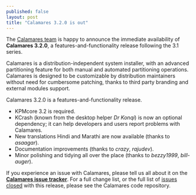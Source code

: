 ```yaml
---
published: false
layout: post
title: "Calamares 3.2.0 is out"
---
```

The [Calamares team](https://calamares.io/team/) is happy to announce the immediate
availability of **Calamares 3.2.0**, a features-and-functionality release
following the 3.1 series.

Calamares is a distribution-independent system installer, with an advanced
partitioning feature for both manual and automated partitioning operations.
Calamares is designed to be customizable by distribution maintainers without
need for cumbersome patching, thanks to third party branding and external
modules support.

<!--more-->

Calamares 3.2.0 is a features-and-functionality release.

* KPMcore 3.2 is required.
* KCrash (known from the desktop helper *Dr Konqi*) is now an optional
  dependency; it can help developers and users report problems with
  Calamares.
* New translations Hindi and Marathi are now available
  (thanks to *asaagar*).
* Documentation improvements
  (thanks to *crazy*, *rajudev*).
* Minor polishing and tidying all over the place
  (thanks to *bezzy1999*, *bill-auger*).

If you experience an issue with Calamares, please tell us all about it on the [**Calamares issue tracker**](https://github.com/calamares/calamares/issues). For a full change list, or the full list of [issues closed](https://github.com/calamares/calamares/milestone/41?closed=1) with this release, please see the Calamares code repository.
